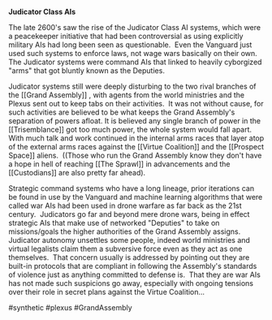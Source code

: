 
**Judicator Class AIs**

The late 2600's saw the rise of the Judicator Class AI systems, which were a peacekeeper initiative that had been controversial as using explicitly military AIs had long been seen as questionable.  Even the Vanguard just used such systems to enforce laws, not wage wars basically on their own.   The Judicator systems were command AIs that linked to heavily cyborgized "arms" that got bluntly known as the Deputies.  

Judicator systems still were deeply disturbing to the two rival branches of the [[Grand Assembly]] , with agents from the world ministries and the Plexus sent out to keep tabs on their activities.  It was not without cause, for such activities are believed to be what keeps the Grand Assembly's separation of powers afloat.  It is believed any single branch of power in the [[Trisemblance]] got too much power, the whole system would fall apart.  With much talk and work continued in the internal arms races that layer atop of the external arms races against the [[Virtue Coalition]] and the [[Prospect Space]] aliens.  ((Those who run the Grand Assembly know they don't have a hope in hell of reaching [[The Sprawl]] in advancements and the [[Custodians]] are also pretty far ahead).

Strategic command systems who have a long lineage, prior iterations can be found in use by the Vanguard and machine learning algorithms that were called war AIs had been used in drone warfare as far back as the 21st century.  Judicators go far and beyond mere drone wars, being in effect strategic AIs that make use of networked "Deputies" to take on missions/goals the higher authorities of the Grand Assembly assigns.  Judicator autonomy unsettles some people, indeed world ministries and virtual legalists claim them a subversive force even as they act as one themselves.  That concern usually is addressed by pointing out they are built-in protocols that are compliant in following the Assembly's standards of violence just as anything committed to defense is.  That they are war AIs has not made such suspicions go away, especially with ongoing tensions over their role in secret plans against the Virtue Coalition...



#synthetic 
#plexus 
#GrandAssembly 